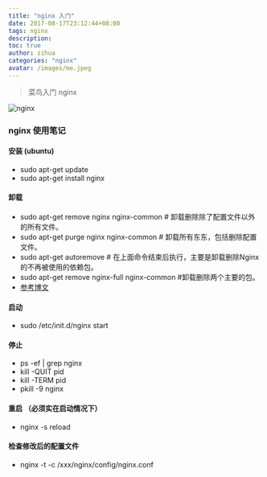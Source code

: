 ```yaml
---
title: "nginx 入门"
date: 2017-08-17T23:12:44+08:00
tags: nginx
description: 
toc: true
author: zihua
categories: "nginx"
avatar: /images/me.jpeg
---
```


> 菜鸟入门 nginx

![nginx](http://p1teq0wgy.bkt.clouddn.com/nginx.gif)

<!--more-->

### nginx 使用笔记
#### 安装 (ubuntu)
* sudo apt-get update
* sudo apt-get install nginx

#### 卸载
* sudo apt-get remove nginx nginx-common # 卸载删除除了配置文件以外的所有文件。
* sudo apt-get purge nginx nginx-common # 卸载所有东东，包括删除配置文件。
* sudo apt-get autoremove # 在上面命令结束后执行，主要是卸载删除Nginx的不再被使用的依赖包。
* sudo apt-get remove nginx-full nginx-common #卸载删除两个主要的包。
* [参考博文](http://blog.csdn.net/yypsober/article/details/51792363)



#### 启动
* sudo /etc/init.d/nginx start

#### 停止
* ps -ef | grep nginx
* kill -QUIT pid
* kill -TERM pid
* pkill -9 nginx

#### 重启 （必须实在启动情况下）
* nginx -s reload

#### 检查修改后的配置文件
* nginx -t -c /xxx/nginx/config/nginx.conf
